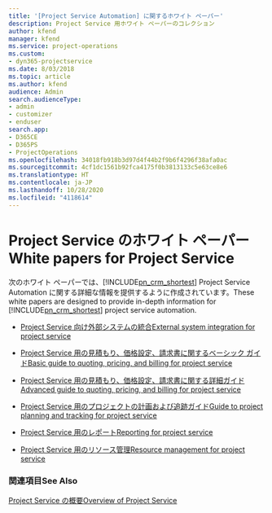 ```yaml
---
title: '[Project Service Automation] に関するホワイト ペーパー'
description: Project Service 用ホワイト ペーパーのコレクション
author: kfend
manager: kfend
ms.service: project-operations
ms.custom:
- dyn365-projectservice
ms.date: 8/03/2018
ms.topic: article
ms.author: kfend
audience: Admin
search.audienceType:
- admin
- customizer
- enduser
search.app:
- D365CE
- D365PS
- ProjectOperations
ms.openlocfilehash: 34018fb918b3d97d4f44b2f9b6f4296f38afa0ac
ms.sourcegitcommit: 4cf1dc1561b92fca4175f0b3813133c5e63ce8e6
ms.translationtype: HT
ms.contentlocale: ja-JP
ms.lasthandoff: 10/28/2020
ms.locfileid: "4118614"
---
```

# <a name="white-papers-for-project-service"></a><span data-ttu-id="bd29d-103">Project Service のホワイト ペーパー</span><span class="sxs-lookup"><span data-stu-id="bd29d-103">White papers for Project Service</span></span>

<span data-ttu-id="bd29d-104">次のホワイト ペーパーでは、[!INCLUDE[pn_crm_shortest](../includes/pn-crm-shortest.md)] Project Service Automation に関する詳細な情報を提供するように作成されています。</span><span class="sxs-lookup"><span data-stu-id="bd29d-104">These white papers are designed to provide in-depth information for [!INCLUDE[pn_crm_shortest](../includes/pn-crm-shortest.md)] project service automation.</span></span>

-   [<span data-ttu-id="bd29d-105">Project Service 向け外部システムの統合</span><span class="sxs-lookup"><span data-stu-id="bd29d-105">External system integration for project service</span></span>](https://go.microsoft.com/fwlink/?LinkId=825445)

-   [<span data-ttu-id="bd29d-106">Project Service 用の見積もり、価格設定、請求書に関するベーシック ガイド</span><span class="sxs-lookup"><span data-stu-id="bd29d-106">Basic guide to quoting, pricing, and billing for project service</span></span>](https://go.microsoft.com/fwlink/?LinkId=825241)

-   [<span data-ttu-id="bd29d-107">Project Service 用の見積もり、価格設定、請求書に関する詳細ガイド</span><span class="sxs-lookup"><span data-stu-id="bd29d-107">Advanced guide to quoting, pricing, and billing for project service</span></span>](https://go.microsoft.com/fwlink/?LinkId=825242)

-   [<span data-ttu-id="bd29d-108">Project Service 用のプロジェクトの計画および追跡ガイド</span><span class="sxs-lookup"><span data-stu-id="bd29d-108">Guide to project planning and tracking for project service</span></span>](https://go.microsoft.com/fwlink/?LinkId=825243)

-   [<span data-ttu-id="bd29d-109">Project Service 用のレポート</span><span class="sxs-lookup"><span data-stu-id="bd29d-109">Reporting for project service</span></span>](https://go.microsoft.com/fwlink/?LinkId=825446)

-   [<span data-ttu-id="bd29d-110">Project Service 用のリソース管理</span><span class="sxs-lookup"><span data-stu-id="bd29d-110">Resource management for project service</span></span>](https://go.microsoft.com/fwlink/?LinkId=825244)

### <a name="see-also"></a><span data-ttu-id="bd29d-111">関連項目</span><span class="sxs-lookup"><span data-stu-id="bd29d-111">See Also</span></span>
 [<span data-ttu-id="bd29d-112">Project Service の概要</span><span class="sxs-lookup"><span data-stu-id="bd29d-112">Overview of Project Service</span></span>](../psa/overview.md)
